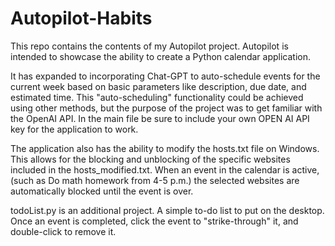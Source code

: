 # Autopilot-Habits

This repo contains the contents of my Autopilot project. Autopilot is intended to showcase the ability to create a Python calendar application. 

It has expanded to incorporating Chat-GPT to auto-schedule events for the current week based on basic parameters like description, due date, and estimated time. This "auto-scheduling" functionality could be achieved using other methods, but the purpose of the project was to get familiar with the OpenAI API. In the main file be sure to include your own OPEN AI API key for the application to work.

The application also has the ability to modify the hosts.txt file on Windows. This allows for the blocking and unblocking of the specific websites included in the hosts_modified.txt. When an event in the calendar is active, (such as Do math homework from 4-5 p.m.) the selected websites are automatically blocked until the event is over.

todoList.py is an additional project. A simple to-do list to put on the desktop. Once an event is completed, click the event to "strike-through" it, and double-click to remove it.
